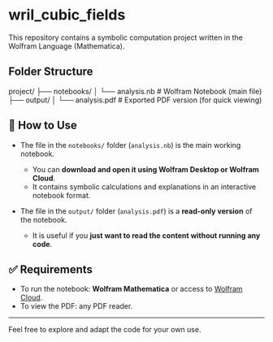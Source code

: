 # wril_cubic_fields

This repository contains a symbolic computation project written in the Wolfram Language (Mathematica).

## Folder Structure

project/
├── notebooks/
│ └── analysis.nb # Wolfram Notebook (main file)
├── output/
│ └── analysis.pdf # Exported PDF version (for quick viewing)

## 📘 How to Use

- The file in the `notebooks/` folder (`analysis.nb`) is the main working notebook.
  - You can **download and open it using Wolfram Desktop or Wolfram Cloud**.
  - It contains symbolic calculations and explanations in an interactive notebook format.

- The file in the `output/` folder (`analysis.pdf`) is a **read-only version** of the notebook.
  - It is useful if you **just want to read the content without running any code**.

## ✅ Requirements

- To run the notebook: **Wolfram Mathematica** or access to [Wolfram Cloud](https://www.wolframcloud.com).
- To view the PDF: any PDF reader.

---

Feel free to explore and adapt the code for your own use.
